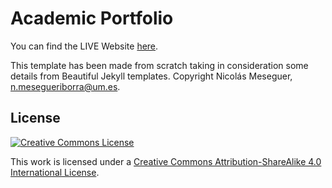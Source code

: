 Academic Portfolio
=====================================

You can find the LIVE Website [here](https://nicolasmeseguer.github.io).

This template has been made from scratch taking in consideration some details from Beautiful Jekyll templates.
Copyright Nicolás Meseguer, [n.mesegueriborra@um.es](mailto:n.mesegueriborra@um.es).

License
-------

[![Creative Commons License](https://i.creativecommons.org/l/by-sa/4.0/88x31.png)](http://creativecommons.org/licenses/by-sa/4.0/)

This work is licensed under a [Creative Commons Attribution-ShareAlike 4.0 International License](http://creativecommons.org/licenses/by-sa/4.0/).